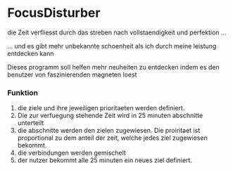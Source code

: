 # FocusDisturber

die Zeit verfliesst durch das streben nach vollstaendigkeit und perfektion ...

... und es gibt mehr unbekannte schoenheit als ich durch meine leistung entdecken kann

Dieses programm soll helfen mehr neuheiten zu entdecken indem es den benutzer von faszinierenden magneten loest

### Funktion

1. die ziele und ihre jeweiligen prioritaeten werden definiert.
2. Die zur verfuegung stehende Zeit wird in 25 minuten abschnitte unterteilt 
3. die abschnitte werden den zielen zugewiesen. Die proiritaet ist proportional zu dem anteil der zeit, welche jedes ziel zugewiesen bekommt.
4. die verbindungen werden gemischelt
5. der nutzer bekommt alle 25 minuten ein neues ziel definiert.

